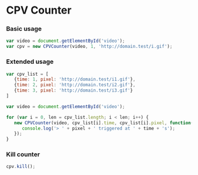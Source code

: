 # CPV Counter




### Basic usage
```javascript
var video = document.getElementById('video');
var cpv = new CPVCounter(video, 1, 'http://domain.test/i.gif');
```

### Extended usage
```javascript
var cpv_list = [
   {time: 1, pixel: 'http://domain.test/i1.gif'},
   {time: 2, pixel: 'http://domain.test/i2.gif'},
   {time: 3, pixel: 'http://domain.test/i3.gif'}
]

var video = document.getElementById('video');

for (var i = 0, len = cpv_list.length; i < len; i++) {
   new CPVCounter(video, cpv_list[i].time, cpv_list[i].pixel, function(time, pixel){
      console.log('> ' + pixel + ' triggered at ' + time + 's');
   });
}

```

### Kill counter
```javascript
cpv.kill();

```
